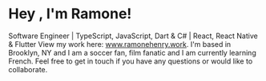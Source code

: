 # Hey , I'm Ramone! 

Software Engineer | TypeScript, JavaScript, Dart & C#  | React, React Native & Flutter
View my work here: www.ramonehenry.work. 
I'm based in Brooklyn, NY and I am a soccer fan, film fanatic and I am currently learning French. Feel free to get in touch if you have any questions or would like to collaborate. 
 
